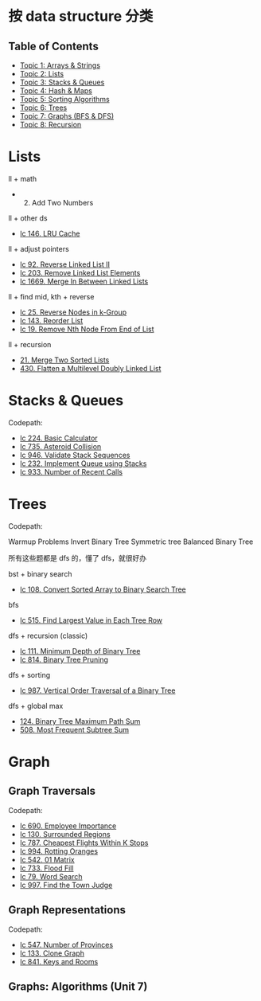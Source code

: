 # 按 data structure 分类

## Table of Contents

- [Topic 1: Arrays & Strings](#topic-1-arrays--strings)
- [Topic 2: Lists](#topic-2-lists)
- [Topic 3: Stacks & Queues](#topic-3-stacks--queues)
- [Topic 4: Hash & Maps](#topic-4-hash--maps)
- [Topic 5: Sorting Algorithms](#topic-5-sorting-algorithms)
- [Topic 6: Trees](#topic-6-trees)
- [Topic 7: Graphs (BFS & DFS)](#Graph)
- [Topic 8: Recursion](#topic-8-recursion)

# Lists

ll + math

- 2. Add Two Numbers

ll + other ds

- [lc 146. LRU Cache](https://leetcode.com/problems/lru-cache/)

ll + adjust pointers

- [lc 92. Reverse Linked List II](https://leetcode.com/problems/reverse-linked-list-ii/)
- [lc 203. Remove Linked List Elements](https://leetcode.com/problems/remove-linked-list-elements/)
- [lc 1669. Merge In Between Linked Lists](https://leetcode.com/problems/merge-in-between-linked-lists/)

ll + find mid, kth + reverse

- [lc 25. Reverse Nodes in k-Group](https://leetcode.com/problems/reverse-nodes-in-k-group/description/)
- [lc 143. Reorder List](https://leetcode.com/problems/reorder-list/)
- [lc 19. Remove Nth Node From End of List](https://leetcode.com/problems/remove-nth-node-from-end-of-list/)

ll + recursion

- [21. Merge Two Sorted Lists](https://leetcode.com/problems/merge-two-sorted-lists/)
- [430. Flatten a Multilevel Doubly Linked List](https://leetcode.com/problems/flatten-a-multilevel-doubly-linked-list/)

# Stacks & Queues

Codepath:

- [lc 224. Basic Calculator](https://leetcode.com/problems/basic-calculator/)
- [lc 735. Asteroid Collision](https://leetcode.com/problems/asteroid-collision/)
- [lc 946. Validate Stack Sequences](https://leetcode.com/problems/validate-stack-sequences/)
- [lc 232. Implement Queue using Stacks](https://leetcode.com/problems/implement-queue-using-stacks/)
- [lc 933. Number of Recent Calls](https://leetcode.com/problems/number-of-recent-calls/)

# Trees

Codepath:

Warmup Problems
Invert Binary Tree
Symmetric tree
Balanced Binary Tree

所有这些题都是 dfs 的，懂了 dfs，就很好办

bst + binary search

- [lc 108. Convert Sorted Array to Binary Search Tree](https://leetcode.com/problems/convert-sorted-array-to-binary-search-tree/)

bfs

- [lc 515. Find Largest Value in Each Tree Row](https://leetcode.com/problems/find-largest-value-in-each-tree-row/)

dfs + recursion (classic)

- [lc 111. Minimum Depth of Binary Tree](https://leetcode.com/problems/minimum-depth-of-binary-tree/)
- [lc 814. Binary Tree Pruning](https://leetcode.com/problems/binary-tree-pruning/)

dfs + sorting

- [lc 987. Vertical Order Traversal of a Binary Tree](https://leetcode.com/problems/vertical-order-traversal-of-a-binary-tree/)

dfs + global max

- [124. Binary Tree Maximum Path Sum](https://leetcode.com/problems/binary-tree-maximum-path-sum/)
- [508. Most Frequent Subtree Sum](https://leetcode.com/problems/most-frequent-subtree-sum/)

# Graph

## Graph Traversals

Codepath:

- [lc 690. Employee Importance](https://leetcode.com/problems/employee-importance/)
- [lc 130. Surrounded Regions](https://leetcode.com/problems/surrounded-regions/)
- [lc 787. Cheapest Flights Within K Stops](https://leetcode.com/problems/cheapest-flights-within-k-stops/)
- [lc 994. Rotting Oranges](https://leetcode.com/problems/rotting-oranges/)
- [lc 542. 01 Matrix](https://leetcode.com/problems/01-matrix/)
- [lc 733. Flood Fill](https://leetcode.com/problems/flood-fill/)
- [lc 79. Word Search](https://leetcode.com/problems/word-search/)
- [lc 997. Find the Town Judge](https://leetcode.com/problems/find-the-town-judge/)

## Graph Representations

Codepath:

- [lc 547. Number of Provinces](https://leetcode.com/problems/number-of-provinces/)
- [lc 133. Clone Graph](https://leetcode.com/problems/clone-graph/)
- [lc 841. Keys and Rooms](https://leetcode.com/problems/keys-and-rooms/)

## Graphs: Algorithms (Unit 7)
